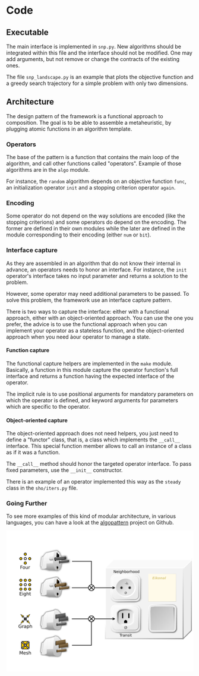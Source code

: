 # Code

## Executable

The main interface is implemented in `snp.py`.
New algorithms should be integrated within this file and the interface should not be modified.
One may add arguments, but not remove or change the contracts of the existing ones.

The file `snp_landscape.py` is an example that plots the objective function
and a greedy search trajectory for a simple problem with only two dimensions.


## Architecture

The design pattern of the framework is a functional approach to composition.
The goal is to be able to assemble a metaheuristic, by plugging atomic
functions in an algorithm template.


### Operators

The base of the pattern is a function that contains the main loop
of the algorithm, and call other functions called "operators".
Example of those algorithms are in the `algo` module.

For instance, the `random` algorithm depends on an objective function `func`,
an initialization operator `init` and a stopping criterion operator `again`.


### Encoding

Some operator do not depend on the way solutions are encoded
(like the stopping criterions) and some operators do depend on the encoding.
The former are defined in their own modules while the later are defined
in the module corresponding to their encoding (either `num` or `bit`).


### Interface capture

As they are assembled in an algorithm that do not know their internal
in advance, an operators needs to honor an interface.
For instance, the `init` operator's interface takes no input parameter
and returns a solution to the problem.

However, some operator may need additional parameters to be passed.
To solve this problem, the framework use an interface capture pattern.

There is two ways to capture the interface: either with a functional approach,
either with an object-oriented approach.
You can use the one you prefer, the advice is to use the functional approach when
you can implement your operator as a stateless function,
and the object-oriented approach when you need àour operator to manage a state.


#### Function capture

The functional capture helpers are implemented in the `make` module.
Basically, a function in this module capture the operator function's full
interface and returns a function having the expected interface of the
operator.

The implicit rule is to use positional arguments for mandatory parameters
on which the operator is defined, and keyword arguments for parameters
which are specific to the operator.


#### Object-oriented capture

The object-oriented approach does not need helpers,
you just need to define a "functor" class,
that is, a class which implements the `__call__` interface.
This special function member allows to call an instance of a class
as if it was a function.

The `__call__` method should honor the targeted operator interface.
To pass fixed parameters, use the `__init__` constructor.

There is an example of an operator implemented this way
as the `steady` class in the `sho/iters.py` file.


### Going Further

To see more examples of this kind of modular architecture, in various languages,
you can have a look at the [algopattern](https://github.com/nojhan/algopattern)
project on Github.

![](https://raw.githubusercontent.com/nojhan/algopattern/master/algopattern_operators.svg)
